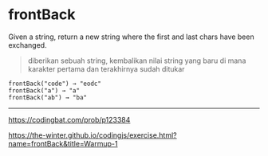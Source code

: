 # frontBack

Given a string, return a new string where the first and last chars have been exchanged.

> diberikan sebuah string, kembalikan nilai string yang baru di mana karakter pertama dan terakhirnya sudah ditukar

```
frontBack("code") → "eodc"
frontBack("a") → "a"
frontBack("ab") → "ba"
```

---

https://codingbat.com/prob/p123384

https://the-winter.github.io/codingjs/exercise.html?name=frontBack&title=Warmup-1
